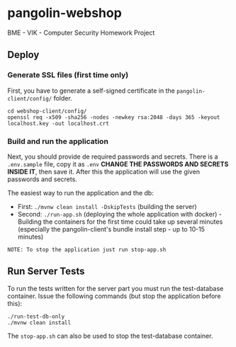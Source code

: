 # pangolin-webshop
BME - VIK - Computer Security Homework Project

## Deploy
### Generate SSL files (first time only)
First, you have to generate a self-signed certificate in the `pangolin-client/config/` folder.
```
cd webshop-client/config/
openssl req -x509 -sha256 -nodes -newkey rsa:2048 -days 365 -keyout localhost.key -out localhost.crt
```
### Build and run the application
Next, you should provide de required passwords and secrets. There is a `.env.sample` file, copy it as `.env` **CHANGE THE PASSWORDS AND SECRETS INSIDE IT**, then save it. After this the application will use the given passwords and secrets.

The easiest way to run the application and the db:
* First: `./mvnw clean install -DskipTests` (building the server)
* Second: `./run-app.sh` (deploying the whole application with docker) - Building the containers for the first time could take up several minutes (especially the pangolin-client's bundle install step - up to 10-15 minutes)

`NOTE: To stop the application just run stop-app.sh`

## Run Server Tests
To run the tests written for the server part you must run the test-database container. Issue the following commands (but stop the application before this):

```
./run-test-db-only
./mvnw clean install
```
The `stop-app.sh` can also be used to stop the test-database container.
